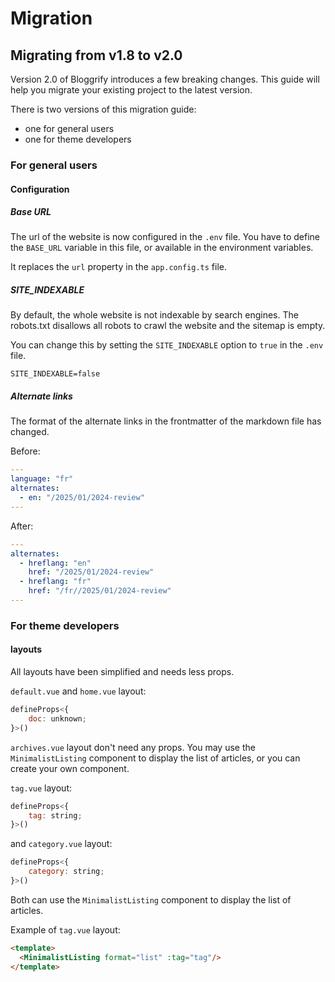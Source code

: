 # Migration

## Migrating from v1.8 to v2.0

Version 2.0 of Bloggrify introduces a few breaking changes. This guide will help you migrate your existing project to the latest version.

There is two versions of this migration guide:
- one for general users
- one for theme developers

### For general users

#### Configuration

##### Base URL

The url of the website is now configured in the `.env` file. You have to define the `BASE_URL` variable in this file, or available in the environment variables.

It replaces the `url` property in the `app.config.ts` file.

##### SITE_INDEXABLE

By default, the whole website is not indexable by search engines.
The robots.txt disallows all robots to crawl the website and the sitemap is empty.

You can change this by setting the `SITE_INDEXABLE` option to `true` in the `.env` file.

```env
SITE_INDEXABLE=false
```

##### Alternate links

The format of the alternate links in the frontmatter of the markdown file has changed. 

Before:
```yaml
---
language: "fr"
alternates:
  - en: "/2025/01/2024-review"
---
```

After:
```yaml
---
alternates:
  - hreflang: "en"
    href: "/2025/01/2024-review"
  - hreflang: "fr"
    href: "/fr//2025/01/2024-review"
---
```

### For theme developers

#### layouts

All layouts have been simplified and needs less props.

`default.vue` and `home.vue` layout:
```js
defineProps<{
    doc: unknown;
}>()
```

`archives.vue` layout don't need any props. You may use the `MinimalistListing` component to display the list of articles, or you can create your own component.

`tag.vue` layout:
```js
defineProps<{
    tag: string;
}>()
```
and `category.vue` layout:
```js
defineProps<{
    category: string;
}>()
```

Both can use the `MinimalistListing` component to display the list of articles.

Example of `tag.vue` layout:
```html
<template>
  <MinimalistListing format="list" :tag="tag"/>
</template>
```


